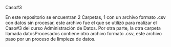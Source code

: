 Caso#3

En este repositorio se encuentran 2 Carpetas, 1 con un archivo formato .csv con datos sin procesar, este archivo fue el que se
utilizó para realizar el Caso#3 del curso Administración de Datos.
Por otra parte, la otra carpeta llamada datosProcesados contiene otro archivo formato .csv, este archivo paso por un proceso de 
limpieza de datos.
